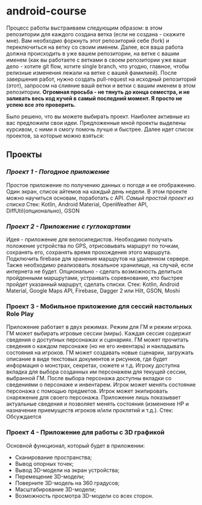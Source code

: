 # android-course

Процесс работы выстраиваем следующим образом: в этом репозитории для каждого создана ветка (если не создана - скажите мне). Вам необходмо форкнуть этот репозиторий себе (fork) и переключиться на ветку со своим именем. Далее, вся ваша работа должна происходить в уже вашем репозитории, на ветке с вашим именем (как вы работаете с ветками в своем репозитории уже ваше дело - хотите git flow, хотите single branch, что угодно, главное, чтобы релизные изменения лежали на ветке с вашей фамилией). После завершения работ, нужно создать pull-request на исходный репозиторий (этот), запросом на слияние вашй ветки и ветки с вашим именем в этом репозитории. **Огромная просьба - не тянуть до конца семестра, и не заливать весь код кучей в самый последний момент. Я просто не успею все это проверить.**

Было решено, что вы можете выбирать проект. Наиболее активные из вас предложили свои идеи. Предложенные мной проекты выделены курсивом, с ними я смогу помочь лучше и быстрее. Далее идет список проектов, за которые можно взяться:

## Проекты
### **_Проект 1 - Погодное приложение_**
Простое приложение по получению данных о погоде и ее отображению. Один экран, список айтемов на каждый день недели. В этом проекте можно научиться основам, поработать с API. *Самый простой проект из списка*
Стек: Kotlin, Android Material, OpenWeather API, DiffUtil(опционально), GSON

### **_Проект 2 - Приложение с гуглокартами_**
Идея - приложение для велосипедистов. Необходимо получать положение устройства по GPS, отрисовывать маршрут по точкам, сохранять его, сохранять время прохождения этого маршрута. Подключить firebase для хранения маршрутов на удаленном сервере. Также необходимо реализовать локальное хранилище, на случай, если интернета не будет. Опционально - сделать возможность делиться пройденными маршрутами, устраивать соревнование, кто быстрее пройдет указанный маршрут, сделать списки.
Стек: Kotlin, Android Material, Google Maps API, Firebase, Dagger 2 или Hilt, GSON, Moshi

### Проект 3 - Мобильное приложение для сессий настольных Role Play
Приложение работает в двух режимах. Режим для ГМ и режим игрока.
ГМ может выбирать игровые сессии (миры). Каждая сессия содержит сведения о доступных персонажах и сценариях.
ГМ может прочитать сведения о каждом персонаже (но не его инвентарь) и накладывать состояния на игроков.
ГМ может создавать новые сценарии, загружать описание в виде текстовых документов и рисунков, где будет информация о монстрах, секретах, сюжете и т.д.
Игроку доступна вкладка для выбора созданных им персонажем для текущей сессии, выбранной ГМ. После выбора персонажа доступны вкладки со сведениями о персонаже и инвентарем.
Игрок может менять состояние персонажа с помощью предметов. Игрок может экипировать снаряжение для своего персонажа.
Приложение лишь показывает актуальные сведения и позволяет менять состояния (изменение HP и назначение приемуществ игроков и/или проклятий и т.д.).
Стек: Обсуждается

### Проект 4 - Приложение для работы с 3D графикой
Основной функционал, который будет в приложении:
- Сканирование пространства;
- Вывод опорных точек;
- Вывод 3D-модели на экран устройства;
- Перемещение 3D-модели;
- Поверните 3D-модель на 360 градусов;
- Масштабирование 3D-модели;
- Возможность просмотра 3D-модели со всех сторон.

